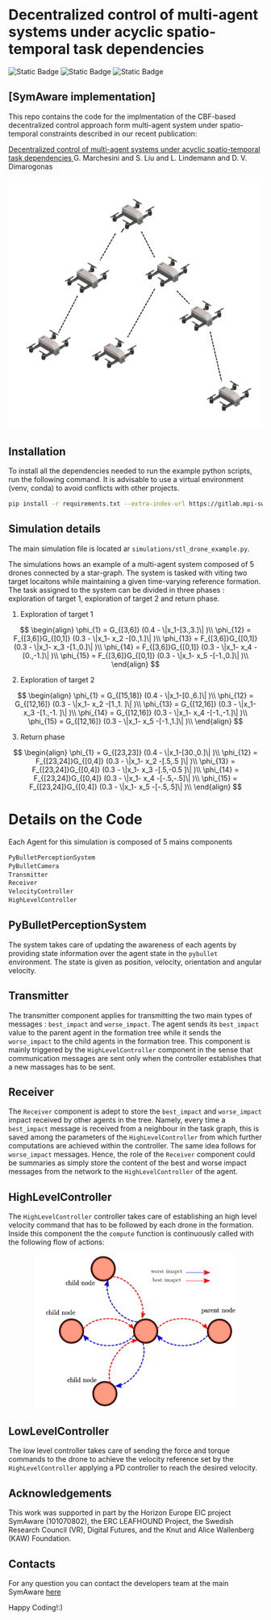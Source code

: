 # Decentralized control of multi-agent systems under acyclic spatio-temporal task dependencies 
![Static Badge](https://img.shields.io/badge/symaware-EU-orange?style=flat) ![Static Badge](https://img.shields.io/badge/KTH-DHSG-blue?style=flat) ![Static Badge](https://img.shields.io/badge/KTH-DHSG-blue?style=flat)

## [SymAware implementation]

This repo contains the code for the implmentation of the CBF-based decentralized control approach form multi-agent system under spatio-temporal constraints described in our recent publication:

[Decentralized control of multi-agent systems under acyclic spatio-temporal task dependencies ](https://arxiv.org/abs/2409.05106) G. Marchesini and S. Liu and L. Lindemann and D. V. Dimarogonas

<div align="center">
	<img src="assets/treegraph.svg">
</div>


## Installation

To install all the dependencies needed to run the example python scripts, run the following command.
It is advisable to use a virtual environment (venv, conda) to avoid conflicts with other projects.

```bash
pip install -r requirements.txt --extra-index-url https://gitlab.mpi-sws.org/api/v4/projects/2668/packages/pypi/simple
```
## Simulation details
The main simulation file is located ar `simulations/stl_drone_example.py`.

The simulations hows an example of a multi-agent system composed of 5 drones connected by a star-graph. The system is tasked with viting two target locaitons while maintaining a given time-varying reference formation. The task assigned to the system can be divided in three phases : exploration of target 1, exploration of target 2 and return phase.

1) Exploration of target 1

$$  
\begin{align}
\phi_{1} = G_{[3,6]} (0.4 - \|x_1-[3.,3.]\| )\\
\phi_{12} = F_{[3,6]}G_{[0,1]} (0.3 - \|x_1- x_2 -[0.,1.]\| )\\
\phi_{13} = F_{[3,6]}G_{[0,1]} (0.3 - \|x_1- x_3 -[1.,0.]\| )\\
\phi_{14} = F_{[3,6]}G_{[0,1]} (0.3 - \|x_1- x_4 -[0.,-1.]\| )\\
\phi_{15} = F_{[3,6]}G_{[0,1]} (0.3 - \|x_1- x_5 -[-1.,0.]\| )\\
\end{align}
$$

2) Exploration of target 2

$$  
\begin{align}
\phi_{1}  = G_{[15,18]} (0.4 - \|x_1-[0.,6.]\| )\\
\phi_{12} = G_{[12,16]} (0.3 - \|x_1- x_2 -[1.,1. ]\| )\\
\phi_{13} = G_{[12,16]} (0.3 - \|x_1- x_3 -[1.,-1. ]\| )\\
\phi_{14} = G_{[12,16]} (0.3 - \|x_1- x_4 -[-1.,-1.]\| )\\
\phi_{15} = G_{[12,16]} (0.3 - \|x_1- x_5 -[-1.,1.]\| )\\
\end{align}
$$

3) Return phase 

$$  
\begin{align}
\phi_{1} = G_{[23,23]} (0.4 - \|x_1-[30.,0.]\| )\\
\phi_{12} = F_{[23,24]}G_{[0,4]} (0.3 - \|x_1- x_2 -[.5,.5 ]\| )\\
\phi_{13} = F_{[23,24]}G_{[0,4]} (0.3 - \|x_1- x_3 -[.5,-0.5 ]\| )\\
\phi_{14} = F_{[23,24]}G_{[0,4]} (0.3 - \|x_1- x_4 -[-.5,-.5]\| )\\
\phi_{15} = F_{[23,24]}G_{[0,4]} (0.3 - \|x_1- x_5 -[-.5,.5]\| )\\
\end{align}
$$


# Details on the Code 

Each Agent for this simulation is composed of 5 mains components 

```python
PyBulletPerceptionSystem
PyBulletCamera
Transmitter
Receiver
VelocityController
HighLevelController
```


## PyBulletPerceptionSystem
The system takes care of updating the awareness of each agents by providing state information over the agent state in the `pybullet` environment. The state is given as position, velocity, orientation and angular velocity.

## Transmitter
The transmitter component applies for transmitting the two main types of messages : `best_impact` and `worse_impact`. The agent sends its `best_impact` value to the parent agent in the formation tree while it sends the `worse_impact` to the child agents in the formation tree. This component is mainly triggered by the `HighLevelController` component in the sense that communication messages are sent only when the controller establishes that a new massages has to be sent.

## Receiver
The `Receiver` component is adept to store the `best_impact` and `worse_impact` impact received by other agents in the tree. Namely, every time a `best_impact` message is received from a neighbour in the task graph, this is saved among the parameters of the `HighLevelController` from which further computations are achieved within the controller. The same idea follows for `worse_impact` messages. Hence, the role of the `Receiver` component could be summaries as simply store the content of the best and worse impact messages from the network to the `HighLevelController` of the agent. 

## HighLevelController

The `HighLevelController` controller takes care of establishing an high level velocity command that has to be followed by each drone in the formation. Inside this component the the `compute` function is continuously called with the following flow of actions:


<div align="center">
	<img src="assets/tree_impacts.svg" width="400">
</div>

## LowLevelController
The low level controller takes care of sending the force and torque commands to the drone to achieve the velocity reference set by the `HighLevelController` applying a PD controller to reach the desired velocity.

## Acknowledgements
This work was supported in part by the Horizon Europe EIC project SymAware (101070802), the ERC LEAFHOUND Project, the Swedish Research Council (VR), Digital Futures, and the Knut and Alice Wallenberg (KAW) Foundation. 

## Contacts
For any question you can contact the developers team at the main SymAware [here](https://gitlab.mpi-sws.org/sadegh/eicsymaware/-/tree/base?ref_type=heads)

Happy Coding!:)